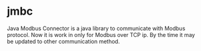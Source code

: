 # jmbc
Java Modbus Connector is a java library to communicate with Modbus protocol. Now it is work in only for Modbus over TCP ip. By the time it may be updated to other communication method.

